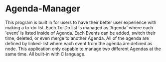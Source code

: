 # Agenda-Manager

This program is built in for users to have their better user experience with making a to-do list. 
Each To-Do list is managed as 'Agenda' where each 'event' is listed inside of Agenda.
Each Events can be added, switch their time, deleted, or even merge to another Agenda.
All of the agenda are defined by linked-list where each event from the agenda
are defined as node.
This application only capable to manage two different Agendas at the same time.
All built-in with C language.
